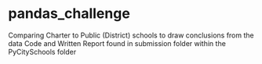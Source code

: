 # pandas_challenge
Comparing Charter to Public (District) schools to draw conclusions from the data
Code and Written Report found in submission folder within the PyCitySchools folder